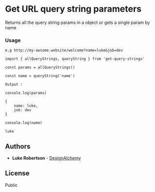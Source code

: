 # Get URL query string parameters

Returns all the query string params in a object or gets a single param by name

### Usage

```
e.g http://my-awsome.website/welcome?name=luke&job=dev

import { allQueryStrings, queryString } from 'get-query-strings'
```

```
const params = allQueryStrings()

const name = queryString('name')
```

```
Output : 

console.log(params)

{
	name: luke, 
	job: dev
}

console.log(name)

luke
```

## Authors

*   **Luke Robertson** - [DesignAlchemy](https://github.com/designalchemy/)

## License

Public

